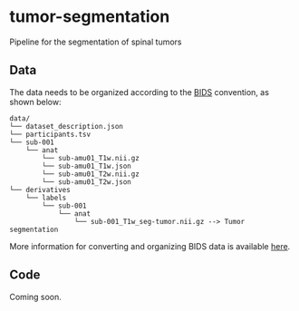 # tumor-segmentation

Pipeline for the segmentation of spinal tumors

## Data
The data needs to be organized according to the [BIDS](http://bids.neuroimaging.io/) convention, as shown below:

~~~
data/
└── dataset_description.json
└── participants.tsv
└── sub-001
    └── anat
        └── sub-amu01_T1w.nii.gz
        └── sub-amu01_T1w.json
        └── sub-amu01_T2w.nii.gz
        └── sub-amu01_T2w.json
└── derivatives
    └── labels
        └── sub-001
            └── anat
                └── sub-001_T1w_seg-tumor.nii.gz --> Tumor segmentation
~~~

More information for converting and organizing BIDS data is available [here](https://spine-generic.readthedocs.io/en/latest/documentation.html#data-conversion-dicom-to-bids).

## Code

Coming soon.
